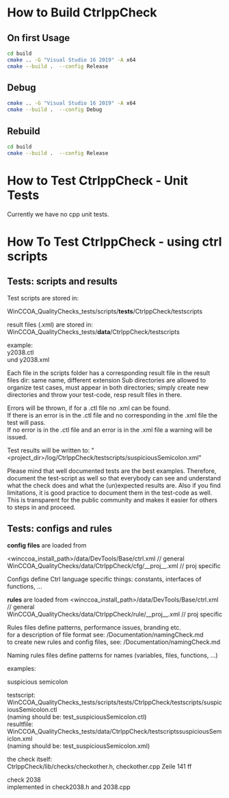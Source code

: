 # How to Build CtrlppCheck

## On first Usage

```bash
cd build
cmake .. -G "Visual Studio 16 2019" -A x64
cmake --build .  --config Release
```

## Debug

```bash 
cmake .. -G "Visual Studio 16 2019" -A x64
cmake --build .  --config Debug
```

## Rebuild

```bash
cd build
cmake --build .  --config Release
```

# How to Test CtrlppCheck - Unit Tests

Currently we have no cpp unit tests.

# How To Test CtrlppCheck - using ctrl scripts

## Tests: scripts and results

Test scripts are stored in:  

WinCCOA_QualityChecks_tests/scripts/**tests**/CtrlppCheck/testscripts

result files (.xml) are stored in:  
WinCCOA_QualityChecks_tests/**data**/CtrlppCheck/testscripts

example:  
y2038.ctl  
und y2038.xml  

Each file in the scripts folder has a corresponding result file in the result files dir: same name, different extension
Sub directories are allowed to organize test cases, must appear in both directories; simply create new directories and throw your test-code, resp result files in there.  

Errors will be thrown, if for a .ctl file no .xml can be found.  
If there is an error is in the .ctl file and no corresponding <error> in the .xml file the test will pass.  
If no error is in the .ctl file and an error is in the .xml file a warning will be issued.  

Test results will be written to: "<project_dir>/log/CtrlppCheck/testscripts/suspiciousSemicolon.xml"

Please mind that well documented tests are the best examples. Therefore, document the test-script as well so that everybody can see and understand what the check does and what the (un)expected results are. Also if you find limitations, it is good practice to document them in the test-code as well. This is transparent for the public community and makes it easier for others to steps in and proceed.

## Tests: configs and rules

**config files** are loaded from 

<winccoa_install_path>/data/DevTools/Base/ctrl.xml // general  
WinCCOA_QualityChecks/data/CtrlppCheck/cfg/\_\_proj\_\_.xml // proj specific  

Configs define Ctrl language specific things: constants, interfaces of functions, ...

**rules** are loaded from
<winccoa_install_path>/data/DevTools/Base/ctrl.xml // general  
WinCCOA_QualityChecks/data/CtrlppCheck/rule/\_\_proj\_\_.xml // proj specific  

Rules files define patterns, performance issues, branding etc.  
for a description of file format see: /Documentation/namingCheck.md  
to create new rules and config files, see: /Documentation/namingCheck.md

Naming rules files define patterns for names (variables, files, functions, ...)

examples:  

suspicious semicolon

testscript: WinCCOA_QualityChecks_tests/scripts/tests/CtrlppCheck/testscripts/suspiciousSemicolon.ctl  
(naming should be: test_suspiciousSemicolon.ctl)  
resultfile: WinCCOA_QualityChecks_tests/data/CtrlppCheck/testscriptssuspiciousSemiclon.xml  
(naming should be: test_suspiciousSemicolon.xml)  

the check itself:  
CtrlppCheck/lib/checks/checkother.h, checkother.cpp Zeile 141 ff  

check 2038  
implemented in check2038.h and 2038.cpp
